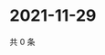 # 2021-11-29

共 0 条

<!-- BEGIN WEIBO -->
<!-- 最后更新时间 Mon Nov 29 2021 02:16:19 GMT+0800 (China Standard Time) -->

<!-- END WEIBO -->
